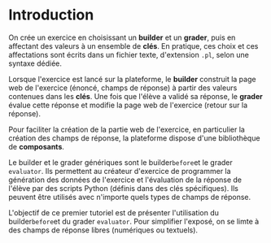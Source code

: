 # Introduction

On crée un exercice en choisissant un **builder** et un **grader**, puis en affectant des valeurs à un ensemble de **clés**. En pratique, ces choix et ces affectations sont écrits dans un fichier texte, d'extension `.pl`, selon une syntaxe dédiée.

Lorsque l'exercice est lancé sur la plateforme, le **builder** construit la page web de l'exercice (énoncé, champs de réponse) à partir des valeurs contenues dans les **clés**. Une fois que l'élève a validé sa réponse, le **grader** évalue cette réponse et modifie la page web de l'exercice (retour sur la réponse).

Pour faciliter la création de la partie web de l'exercice, en particulier la création des champs de réponse, la plateforme dispose d'une bibliothèque de **composants**.

Le builder et le grader génériques sont le builder`before`et le grader `evaluator`. Ils permettent au créateur d'exercice de programmer la génération des données de l'exercice et l'évaluation de la réponse de l'élève par des scripts Python (définis dans des clés spécifiques). Ils peuvent être utilisés avec n'importe quels types de champs de réponse.

L'objectif de ce premier tutoriel est de présenter l'utilisation du builder`before`et du grader `evaluator`. Pour simplifier l'exposé, on se limte à des champs de réponse libres (numériques ou textuels).
